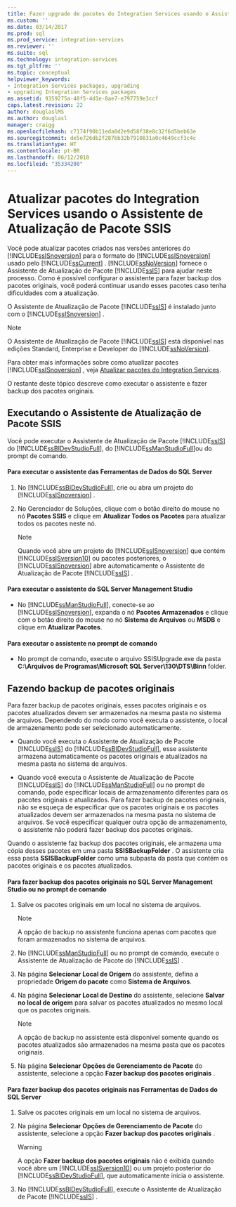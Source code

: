 ```yaml
---
title: Fazer upgrade de pacotes do Integration Services usando o Assistente para Upgrade de Pacote SSIS | Microsoft Docs
ms.custom: ''
ms.date: 03/14/2017
ms.prod: sql
ms.prod_service: integration-services
ms.reviewer: ''
ms.suite: sql
ms.technology: integration-services
ms.tgt_pltfrm: ''
ms.topic: conceptual
helpviewer_keywords:
- Integration Services packages, upgrading
- upgrading Integration Services packages
ms.assetid: 9359275a-48f5-4d1e-8ae7-e797759e3ccf
caps.latest.revision: 22
author: douglaslMS
ms.author: douglasl
manager: craigg
ms.openlocfilehash: c7174f90b11eda0d2e9d58f38e8c32f6d5beb63e
ms.sourcegitcommit: de5e726db2f287bb32b7910831a0c4649ccf3c4c
ms.translationtype: HT
ms.contentlocale: pt-BR
ms.lasthandoff: 06/12/2018
ms.locfileid: "35334200"
---
```

# <a name="upgrade-integration-services-packages-using-the-ssis-package-upgrade-wizard"></a>Atualizar pacotes do Integration Services usando o Assistente de Atualização de Pacote SSIS
  Você pode atualizar pacotes criados nas versões anteriores do [!INCLUDE[ssISnoversion](../../includes/ssisnoversion-md.md)] para o formato do [!INCLUDE[ssISnoversion](../../includes/ssisnoversion-md.md)] usado pelo [!INCLUDE[ssCurrent](../../includes/sscurrent-md.md)] . [!INCLUDE[ssNoVersion](../../includes/ssnoversion-md.md)] fornece o Assistente de Atualização de Pacote [!INCLUDE[ssIS](../../includes/ssis-md.md)] para ajudar neste processo. Como é possível configurar o assistente para fazer backup dos pacotes originais, você poderá continuar usando esses pacotes caso tenha dificuldades com a atualização.  
  
 O Assistente de Atualização de Pacote [!INCLUDE[ssIS](../../includes/ssis-md.md)] é instalado junto com o [!INCLUDE[ssISnoversion](../../includes/ssisnoversion-md.md)] .  
  
> [!NOTE]  
>  O Assistente de Atualização de Pacote [!INCLUDE[ssIS](../../includes/ssis-md.md)] está disponível nas edições Standard, Enterprise e Developer do [!INCLUDE[ssNoVersion](../../includes/ssnoversion-md.md)].  
  
 Para obter mais informações sobre como atualizar pacotes [!INCLUDE[ssISnoversion](../../includes/ssisnoversion-md.md)] , veja [Atualizar pacotes do Integration Services](../../integration-services/install-windows/upgrade-integration-services-packages.md).  
  
 O restante deste tópico descreve como executar o assistente e fazer backup dos pacotes originais.  
  
## <a name="running-the-ssis-package-upgrade-wizard"></a>Executando o Assistente de Atualização de Pacote SSIS  
 Você pode executar o Assistente de Atualização de Pacote [!INCLUDE[ssIS](../../includes/ssis-md.md)] do [!INCLUDE[ssBIDevStudioFull](../../includes/ssbidevstudiofull-md.md)], do [!INCLUDE[ssManStudioFull](../../includes/ssmanstudiofull-md.md)]ou do prompt de comando.  
  
#### <a name="to-run-the-wizard-from-sql-server-data-tools"></a>Para executar o assistente das Ferramentas de Dados do SQL Server  
  
1.  No [!INCLUDE[ssBIDevStudioFull](../../includes/ssbidevstudiofull-md.md)], crie ou abra um projeto do [!INCLUDE[ssISnoversion](../../includes/ssisnoversion-md.md)] .  
  
2.  No Gerenciador de Soluções, clique com o botão direito do mouse no nó **Pacotes SSIS** e clique em **Atualizar Todos os Pacotes** para atualizar todos os pacotes neste nó.  
  
    > [!NOTE]  
    >  Quando você abre um projeto do [!INCLUDE[ssISnoversion](../../includes/ssisnoversion-md.md)] que contém [!INCLUDE[ssISversion10](../../includes/ssisversion10-md.md)] ou pacotes posteriores, o [!INCLUDE[ssISnoversion](../../includes/ssisnoversion-md.md)] abre automaticamente o Assistente de Atualização de Pacote [!INCLUDE[ssIS](../../includes/ssis-md.md)] .  
  
#### <a name="to-run-the-wizard-from-sql-server-management-studio"></a>Para executar o assistente do SQL Server Management Studio  
  
-   No [!INCLUDE[ssManStudioFull](../../includes/ssmanstudiofull-md.md)], conecte-se ao [!INCLUDE[ssISnoversion](../../includes/ssisnoversion-md.md)], expanda o nó **Pacotes Armazenados** e clique com o botão direito do mouse no nó **Sistema de Arquivos** ou **MSDB** e clique em **Atualizar Pacotes**.  
  
#### <a name="to-run-the-wizard-at-the-command-prompt"></a>Para executar o assistente no prompt de comando  
  
-   No prompt de comando, execute o arquivo SSISUpgrade.exe da pasta **C:\Arquivos de Programas\Microsoft SQL Server\130\DTS\Binn** folder.  
  
## <a name="backing-up-the-original-packages"></a>Fazendo backup de pacotes originais  
 Para fazer backup de pacotes originais, esses pacotes originais e os pacotes atualizados devem ser armazenados na mesma pasta no sistema de arquivos. Dependendo do modo como você executa o assistente, o local de armazenamento pode ser selecionado automaticamente.  
  
-   Quando você executa o Assistente de Atualização de Pacote [!INCLUDE[ssIS](../../includes/ssis-md.md)] do [!INCLUDE[ssBIDevStudioFull](../../includes/ssbidevstudiofull-md.md)], esse assistente armazena automaticamente os pacotes originais e atualizados na mesma pasta no sistema de arquivos.  
  
-   Quando você executa o Assistente de Atualização de Pacote [!INCLUDE[ssIS](../../includes/ssis-md.md)] do [!INCLUDE[ssManStudioFull](../../includes/ssmanstudiofull-md.md)] ou no prompt de comando, pode especificar locais de armazenamento diferentes para os pacotes originais e atualizados. Para fazer backup de pacotes originais, não se esqueça de especificar que os pacotes originais e os pacotes atualizados devem ser armazenados na mesma pasta no sistema de arquivos. Se você especificar qualquer outra opção de armazenamento, o assistente não poderá fazer backup dos pacotes originais.  
  
 Quando o assistente faz backup dos pacotes originais, ele armazena uma cópia desses pacotes em uma pasta **SSISBackupFolder** . O assistente cria essa pasta **SSISBackupFolder** como uma subpasta da pasta que contém os pacotes originais e os pacotes atualizados.  
  
#### <a name="to-back-up-the-original-packages-in-sql-server-management-studio-or-at-the-command-prompt"></a>Para fazer backup dos pacotes originais no SQL Server Management Studio ou no prompt de comando  
  
1.  Salve os pacotes originais em um local no sistema de arquivos.  
  
    > [!NOTE]  
    >  A opção de backup no assistente funciona apenas com pacotes que foram armazenados no sistema de arquivos.  
  
2.  No [!INCLUDE[ssManStudioFull](../../includes/ssmanstudiofull-md.md)] ou no prompt de comando, execute o Assistente de Atualização de Pacote do [!INCLUDE[ssIS](../../includes/ssis-md.md)] .  
  
3.  Na página **Selecionar Local de Origem** do assistente, defina a propriedade **Origem do pacote** como **Sistema de Arquivos**.  
  
4.  Na página **Selecionar Local de Destino** do assistente, selecione **Salvar no local de origem** para salvar os pacotes atualizados no mesmo local que os pacotes originais.  
  
    > [!NOTE]  
    >  A opção de backup no assistente está disponível somente quando os pacotes atualizados são armazenados na mesma pasta que os pacotes originais.  
  
5.  Na página **Selecionar Opções de Gerenciamento de Pacote** do assistente, selecione a opção **Fazer backup dos pacotes originais** .  
  
#### <a name="to-back-up-the-original-packages-in-sql-server-data-tools"></a>Para fazer backup dos pacotes originais nas Ferramentas de Dados do SQL Server  
  
1.  Salve os pacotes originais em um local no sistema de arquivos.  
  
2.  Na página **Selecionar Opções de Gerenciamento de Pacote** do assistente, selecione a opção **Fazer backup dos pacotes originais** .  
  
    > [!WARNING]  
    >  A opção **Fazer backup dos pacotes originais** não é exibida quando você abre um [!INCLUDE[ssISversion10](../../includes/ssisversion10-md.md)] ou um projeto posterior do [!INCLUDE[ssBIDevStudioFull](../../includes/ssbidevstudiofull-md.md)], que automaticamente inicia o assistente.  
  
3.  No [!INCLUDE[ssBIDevStudioFull](../../includes/ssbidevstudiofull-md.md)], execute o Assistente de Atualização de Pacote [!INCLUDE[ssIS](../../includes/ssis-md.md)] .  
  
  
